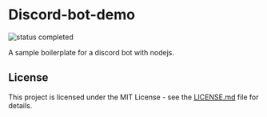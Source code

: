 # Discord-bot-demo

![status completed](https://img.shields.io/badge/status-completed-blue.svg)

A sample boilerplate for a discord bot with nodejs.

## License

This project is licensed under the MIT License - see the [LICENSE.md](LICENSE.md) file for details.
